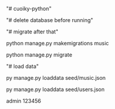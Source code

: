 "# cuoiky-python" 

"# delete database before running"

"# migrate after that"

python manage.py makemigrations music

python manage.py migrate

"# load data"

py manage.py loaddata  seed/music.json


py manage.py loaddata  seed/users.json


admin
123456
